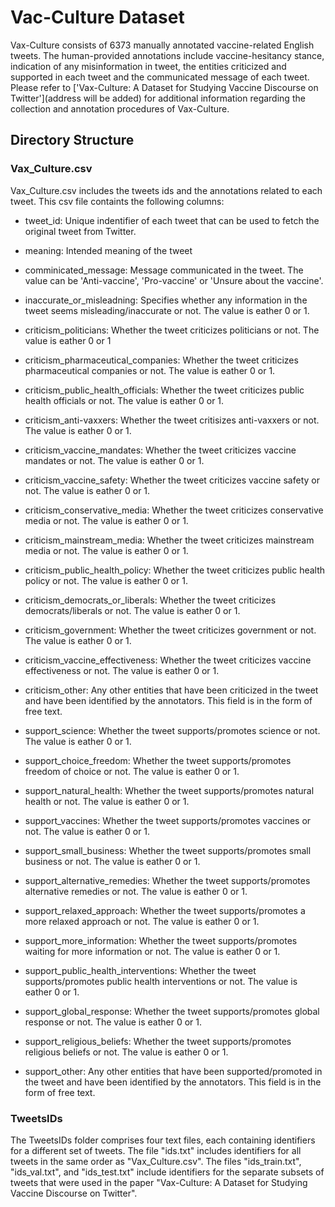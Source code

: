 # Vac-Culture Dataset
Vax-Culture consists of 6373 manually annotated vaccine-related English tweets. The human-provided annotations include vaccine-hesitancy stance, indication of any misinformation in tweet, the entities criticized and supported in each tweet and the communicated message of each tweet. Please refer to ['Vax-Culture: A Dataset for Studying Vaccine Discourse on Twitter'](address will be added) for additional information regarding the collection and annotation procedures of Vax-Culture.

## Directory Structure

### Vax_Culture.csv 

Vax_Culture.csv includes the tweets ids and the annotations related to each tweet. This csv file containts the following columns:

- tweet_id: Unique indentifier of each tweet that can be used to fetch the original tweet from Twitter.

- meaning: Intended meaning of the tweet

- comminicated_message: Message communicated in the tweet. The value can be 'Anti-vaccine', 'Pro-vaccine' or 'Unsure about the vaccine'.

- inaccurate_or_misleadning: Specifies whether any information in the tweet seems misleading/inaccurate or not. The value is eather 0 or 1.

- criticism_politicians: Whether the tweet criticizes politicians or not. The value is eather 0 or 1

- criticism_pharmaceutical_companies: Whether the tweet criticizes pharmaceutical companies or not. The value is eather 0 or 1.
 
- criticism_public_health_officials: Whether the tweet criticizes public health officials or not. The value is eather 0 or 1.
 
- criticism_anti-vaxxers: Whether the tweet critisizes anti-vaxxers or not. The value is eather 0 or 1.
 
- criticism_vaccine_mandates: Whether the tweet criticizes vaccine mandates or not. The value is eather 0 or 1.
 
- criticism_vaccine_safety: Whether the tweet criticizes vaccine safety or not. The value is eather 0 or 1.
 
- criticism_conservative_media: Whether the tweet criticizes conservative media or not. The value is eather 0 or 1.
 
- criticism_mainstream_media: Whether the tweet criticizes mainstream media or not. The value is eather 0 or 1.
 
- criticism_public_health_policy: Whether the tweet criticizes public health policy or not. The value is eather 0 or 1.
 
- criticism_democrats_or_liberals: Whether the tweet criticizes democrats/liberals or not. The value is eather 0 or 1.
 
- criticism_government: Whether the tweet criticizes government or not. The value is eather 0 or 1.
 
- criticism_vaccine_effectiveness: Whether the tweet criticizes vaccine effectiveness or not. The value is eather 0 or 1.
 
- criticism_other: Any other entities that have been criticized in the tweet and have been identified by the annotators. This field is in the form of free text. 
 
- support_science: Whether the tweet supports/promotes science or not. The value is eather 0 or 1.
 
- support_choice_freedom: Whether the tweet supports/promotes freedom of choice or not. The value is eather 0 or 1.
 
- support_natural_health: Whether the tweet supports/promotes natural health or not. The value is eather 0 or 1.
 
- support_vaccines: Whether the tweet supports/promotes vaccines or not. The value is eather 0 or 1.
 
- support_small_business: Whether the tweet supports/promotes small business or not. The value is eather 0 or 1.
 
- support_alternative_remedies: Whether the tweet supports/promotes alternative remedies or not. The value is eather 0 or 1.

- support_relaxed_approach: Whether the tweet supports/promotes a more relaxed approach or not. The value is eather 0 or 1.
 
- support_more_information: Whether the tweet supports/promotes waiting for more information or not. The value is eather 0 or 1.
 
- support_public_health_interventions: Whether the tweet supports/promotes public health interventions or not. The value is eather 0 or 1.
 
- support_global_response: Whether the tweet supports/promotes global response or not. The value is eather 0 or 1.
 
- support_religious_beliefs: Whether the tweet supports/promotes religious beliefs or not. The value is eather 0 or 1.
 
- support_other: Any other entities that have been supported/promoted in the tweet and have been identified by the annotators. This field is in the form of free text. 


### TweetsIDs
The TweetsIDs folder comprises four text files, each containing identifiers for a different set of tweets. The file "ids.txt" includes identifiers for all tweets in the same order as "Vax_Culture.csv". The files "ids_train.txt", "ids_val.txt", and "ids_test.txt" include identifiers for the separate subsets of tweets that were used in the paper "Vax-Culture: A Dataset for Studying Vaccine Discourse on Twitter".
